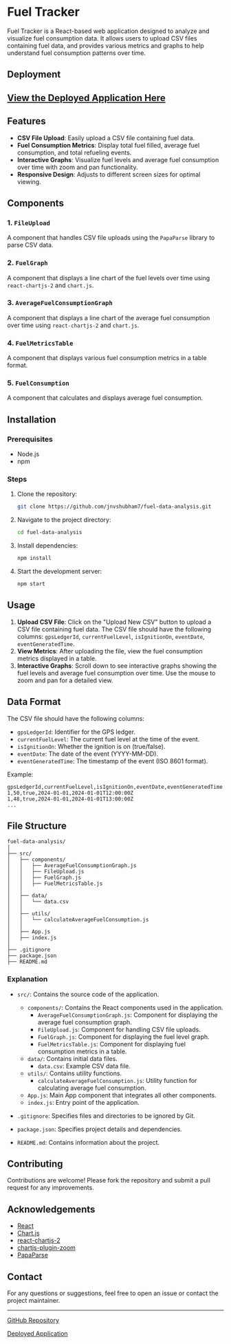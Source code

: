 # Fuel Tracker

Fuel Tracker is a React-based web application designed to analyze and visualize fuel consumption data. It allows users to upload CSV files containing fuel data, and provides various metrics and graphs to help understand fuel consumption patterns over time.

## Deployment

## [View the Deployed Application Here](https://jnvshubham7.github.io/fuel-data-analysis/)

## Features

- **CSV File Upload**: Easily upload a CSV file containing fuel data.
- **Fuel Consumption Metrics**: Display total fuel filled, average fuel consumption, and total refueling events.
- **Interactive Graphs**: Visualize fuel levels and average fuel consumption over time with zoom and pan functionality.
- **Responsive Design**: Adjusts to different screen sizes for optimal viewing.

## Components

### 1. `FileUpload`

A component that handles CSV file uploads using the `PapaParse` library to parse CSV data.

### 2. `FuelGraph`

A component that displays a line chart of the fuel levels over time using `react-chartjs-2` and `chart.js`.

### 3. `AverageFuelConsumptionGraph`

A component that displays a line chart of the average fuel consumption over time using `react-chartjs-2` and `chart.js`.

### 4. `FuelMetricsTable`

A component that displays various fuel consumption metrics in a table format.

### 5. `FuelConsumption`

A component that calculates and displays average fuel consumption.

## Installation

### Prerequisites

- Node.js
- npm

### Steps

1. Clone the repository:
   ```sh
   git clone https://github.com/jnvshubham7/fuel-data-analysis.git
   ```
2. Navigate to the project directory:
   ```sh
   cd fuel-data-analysis
   ```
3. Install dependencies:
   ```sh
   npm install
   ```
4. Start the development server:
   ```sh
   npm start
   ```

## Usage

1. **Upload CSV File**: Click on the "Upload New CSV" button to upload a CSV file containing fuel data. The CSV file should have the following columns: `gpsLedgerId`, `currentFuelLevel`, `isIgnitionOn`, `eventDate`, `eventGeneratedTime`.
2. **View Metrics**: After uploading the file, view the fuel consumption metrics displayed in a table.
3. **Interactive Graphs**: Scroll down to see interactive graphs showing the fuel levels and average fuel consumption over time. Use the mouse to zoom and pan for a detailed view.

## Data Format

The CSV file should have the following columns:

- `gpsLedgerId`: Identifier for the GPS ledger.
- `currentFuelLevel`: The current fuel level at the time of the event.
- `isIgnitionOn`: Whether the ignition is on (true/false).
- `eventDate`: The date of the event (YYYY-MM-DD).
- `eventGeneratedTime`: The timestamp of the event (ISO 8601 format).

Example:

```csv
gpsLedgerId,currentFuelLevel,isIgnitionOn,eventDate,eventGeneratedTime
1,50,true,2024-01-01,2024-01-01T12:00:00Z
1,48,true,2024-01-01,2024-01-01T13:00:00Z
...
```

## File Structure

```plaintext
fuel-data-analysis/
│
├── src/
│   ├── components/
│   │   ├── AverageFuelConsumptionGraph.js
│   │   ├── FileUpload.js
│   │   ├── FuelGraph.js
│   │   ├── FuelMetricsTable.js
│   │
│   ├── data/
│   │   └── data.csv
│   │
│   ├── utils/
│   │   └── calculateAverageFuelConsumption.js
│   │
│   ├── App.js
│   ├── index.js
│
├── .gitignore
├── package.json
├── README.md
```

### Explanation

- `src/`: Contains the source code of the application.
  - `components/`: Contains the React components used in the application.
    - `AverageFuelConsumptionGraph.js`: Component for displaying the average fuel consumption graph.
    - `FileUpload.js`: Component for handling CSV file uploads.
    - `FuelGraph.js`: Component for displaying the fuel level graph.
    - `FuelMetricsTable.js`: Component for displaying fuel consumption metrics in a table.
  - `data/`: Contains initial data files.
    - `data.csv`: Example CSV data file.
  - `utils/`: Contains utility functions.
    - `calculateAverageFuelConsumption.js`: Utility function for calculating average fuel consumption.
  - `App.js`: Main App component that integrates all other components.
  - `index.js`: Entry point of the application.

- `.gitignore`: Specifies files and directories to be ignored by Git.
- `package.json`: Specifies project details and dependencies.
- `README.md`: Contains information about the project.

## Contributing

Contributions are welcome! Please fork the repository and submit a pull request for any improvements.

## Acknowledgements

- [React](https://reactjs.org/)
- [Chart.js](https://www.chartjs.org/)
- [react-chartjs-2](https://github.com/reactchartjs/react-chartjs-2)
- [chartjs-plugin-zoom](https://www.chartjs.org/chartjs-plugin-zoom/latest/)
- [PapaParse](https://www.papaparse.com/)

## Contact

For any questions or suggestions, feel free to open an issue or contact the project maintainer.

---

[GitHub Repository](https://github.com/jnvshubham7/fuel-data-analysis)

[Deployed Application](https://jnvshubham7.github.io/fuel-data-analysis/)
